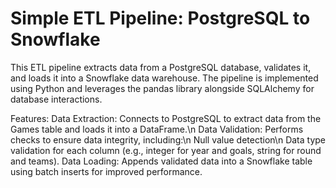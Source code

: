 # Simple ETL Pipeline: PostgreSQL to Snowflake
This ETL pipeline extracts data from a PostgreSQL database, validates it, and loads it into a Snowflake data warehouse. The pipeline is implemented using Python and leverages the pandas library alongside SQLAlchemy for database interactions.

Features:
Data Extraction: Connects to PostgreSQL to extract data from the Games table and loads it into a DataFrame.\n
Data Validation: Performs checks to ensure data integrity, including:\n
Null value detection\n
Data type validation for each column (e.g., integer for year and goals, string for round and teams).
Data Loading: Appends validated data into a Snowflake table using batch inserts for improved performance.
